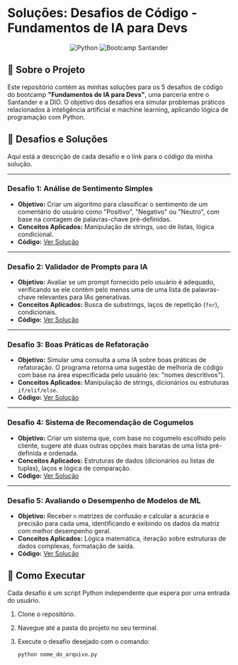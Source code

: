 # Soluções: Desafios de Código - Fundamentos de IA para Devs

<div align="center">
  <img src="https://img.shields.io/badge/Python-3776AB?style=for-the-badge&logo=python&logoColor=white" alt="Python">
  <img src="https://img.shields.io/badge/Bootcamp-Santander%20%7C%20DIO-EC0B2B?style=for-the-badge&logo=santander&logoColor=white" alt="Bootcamp Santander">
</div>

## 📖 Sobre o Projeto

Este repositório contém as minhas soluções para os 5 desafios de código do bootcamp **"Fundamentos de IA para Devs"**, uma parceria entre o Santander e a DIO. O objetivo dos desafios era simular problemas práticos relacionados à inteligência artificial e machine learning, aplicando lógica de programação com Python.

## 🚀 Desafios e Soluções

Aqui está a descrição de cada desafio e o link para o código da minha solução.

---

### Desafio 1: Análise de Sentimento Simples

* **Objetivo:** Criar um algoritmo para classificar o sentimento de um comentário do usuário como "Positivo", "Negativo" ou "Neutro", com base na contagem de palavras-chave pré-definidas.
* **Conceitos Aplicados:** Manipulação de strings, uso de listas, lógica condicional.
* **Código:** [Ver Solução](https://github.com/dgsilvino/bootcamp-ia-desafios-codigo-/blob/main/desafio1_analise_sentimento.py)

---

### Desafio 2: Validador de Prompts para IA

* **Objetivo:** Avaliar se um prompt fornecido pelo usuário é adequado, verificando se ele contém pelo menos uma de uma lista de palavras-chave relevantes para IAs generativas.
* **Conceitos Aplicados:** Busca de substrings, laços de repetição (`for`), condicionais.
* **Código:** [Ver Solução](https://github.com/dgsilvino/bootcamp-ia-desafios-codigo-/blob/main/desafio2_avaliar_prompt.py)

---

### Desafio 3: Boas Práticas de Refatoração

* **Objetivo:** Simular uma consulta a uma IA sobre boas práticas de refatoração. O programa retorna uma sugestão de melhoria de código com base na área especificada pelo usuário (ex: "nomes descritivos").
* **Conceitos Aplicados:** Manipulação de strings, dicionários ou estruturas `if/elif/else`.
* **Código:** [Ver Solução](https://github.com/dgsilvino/bootcamp-ia-desafios-codigo-/blob/main/desafio3_refatoracao.py)  

---

### Desafio 4: Sistema de Recomendação de Cogumelos

* **Objetivo:** Criar um sistema que, com base no cogumelo escolhido pelo cliente, sugere até duas outras opções mais baratas de uma lista pré-definida e ordenada.
* **Conceitos Aplicados:** Estruturas de dados (dicionários ou listas de tuplas), laços e lógica de comparação.
* **Código:** [Ver Solução](https://github.com/dgsilvino/bootcamp-ia-desafios-codigo-/blob/main/desafio4_recomendacao_cogumelos.py)  

---

### Desafio 5: Avaliando o Desempenho de Modelos de ML

* **Objetivo:** Receber `n` matrizes de confusão e calcular a acurácia e precisão para cada uma, identificando e exibindo os dados da matriz com melhor desempenho geral.
* **Conceitos Aplicados:** Lógica matemática, iteração sobre estruturas de dados complexas, formatação de saída.
* **Código:** [Ver Solução](https://github.com/dgsilvino/bootcamp-ia-desafios-codigo-/blob/main/desafio5_matriz_confusao.py)

## 🚀 Como Executar

Cada desafio é um script Python independente que espera por uma entrada do usuário.

1. Clone o repositório.
2. Navegue até a pasta do projeto no seu terminal.
3. Execute o desafio desejado com o comando:
   
   ```bash
   python nome_do_arquivo.py
   ```
